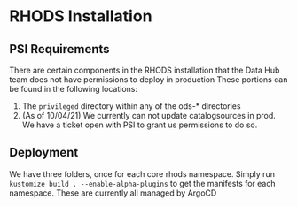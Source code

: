 # RHODS Installation

## PSI Requirements

There are certain components in the RHODS installation that the Data Hub team does not have permissions to deploy in production
These portions can be found in the following locations:

1) The `privileged` directory within any of the ods-* directories
2) (As of 10/04/21) We currently can not update catalogsources in prod. We have a ticket open with PSI to grant us permissions to do so.

## Deployment

We have three folders, once for each core rhods namespace. Simply run `kustomize build . --enable-alpha-plugins` to get the manifests for each namespace.
These are currently all managed by ArgoCD
